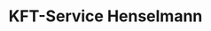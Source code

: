 ---
title: "KFT-Service Henselmann"
url: /herbolzheim/kft-service-henselmann/
shop: Autowerkstatt
---
